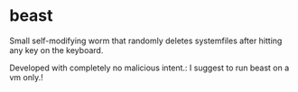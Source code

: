 # beast

Small self-modifying worm that randomly deletes systemfiles after hitting any key on the keyboard. 

Developed with completely no malicious intent.: I suggest to run beast on a vm only.!
